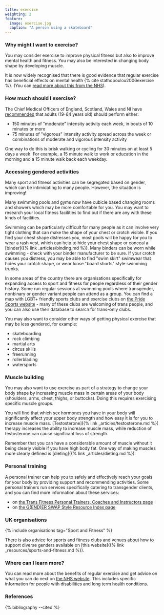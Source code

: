 ```yaml
---
title: exercise
weighting: 2
feature:
  image: exercise.jpg
  caption: "A person using a skateboard"
---
```


### Why might I want to exercise?

You may consider exercise to improve physical fitness but also to improve mental health and fitness. You may also be interested in changing body shape by developing muscle.

It is now widely recognised that there is good evidence that regular exercise has beneficial effects on mental health {% cite stathopoulou2006exercise %}. (You can [read more about this from the NHS](https://www.nhs.uk/every-mind-matters/mental-wellbeing-tips/be-active-for-your-mental-health/)).

### How much should I exercise?

The Chief Medical Officers of England, Scotland, Wales and NI have [recommended](https://www.gov.uk/government/uploads/system/uploads/attachment_data/file/216370/dh_128210.pdf) that adults (19-64 years old) should perform either:

- 150 minutes of "moderate" intensity activity each week, in bouts of 10 minutes or more
- 75 minutes of "vigorous" intensity activity spread across the week or combinations of moderate and vigorous intensity activity

One way to do this is brisk walking or cycling for 30 minutes on at least 5 days a week. For example, a 15 minute walk to work or education in the morning and a 15 minute walk back each weekday.

### Accessing gendered activities

Many sport and fitness activities can be  segregated based on gender, which can be intimidating to many people. However, the situation is improving!

Many swimming pools and gyms now have cubicle based changing rooms and showers which may be more comfortable for you. You may want to research your local fitness facilities to find out if there are any with these kinds of facilities.

Swimming can be particularly difficult for many people as it can involve very tight clothing that can make the shape of your chest or crotch visible. If you find your chest shape distresses you, most pools will be happy for you to wear a rash vest, which can help to hide your chest shape or conceal a [binder]({% link _articles/binding.md %}). Many binders can be worn while swimming - check with your binder manufacturer to be sure. If your crotch causes you distress, you may be able to find "swim skirt" swimwear that hides your crotch shape, or wear loose "board shorts" style swimming trunks.

In some areas of the country there are organisations specifically for expanding access to sport and fitness for people regardless of their gender history. Some run regular sessions at swimming pools where transgender, nonbinary or gender variant people can attend as a group. You can find a map with LGBT+ friendly sports clubs and exercise clubs on [the Pride Sports website](https://pridesports.org.uk/lgbt-club-finder/) - many of these clubs are welcoming of trans people, and you can also use their database to search for trans-only clubs.

You may also want to consider other ways of getting physical exercise that may be less gendered, for example:

- skateboarding
- rock climbing
- martial arts
- circus skills
- freerunning
- rollerblading
- watersports

### Muscle building

You may also want to use exercise as part of a strategy to change your body shape by increasing muscle mass in certain areas of your body (shoulders, arms, chest, thighs, or buttocks). Doing this requires exercising specific muscle groups.

You will find that which sex hormones you have in your body will significantly affect your upper body strength and how easy it is for you to increase muscle mass. [Testosterone]({% link _articles/testosterone.md %}) therapy increases the ability to increase muscle mass, while reduction of testosterone can cause significant loss of strength.

Remember that you can have a considerable amount of muscle without it being clearly visible if you have high body fat. One way of making muscles more clearly defined is [dieting]({% link _articles/dieting.md %}).

### Personal training

A personal trainer can help you to safely and effectively reach your goals for your body by providing support and recommending activities. Some personal trainers run services specifically catering to transgender clients, and you can find more information about these services:

- on [the Trans Fitness Personal Trainers, Coaches and Instructors page](https://www.trans-fitness.co.uk/personal-trainerscoaches)
- on [the G(END)ER SWAP Style Resource Index page](https://genderswap.org/style-resource-index)

### UK organisations

{% include organisations tag="Sport and Fitness" %}

There is also advice for sports and fitness clubs and venues about how to support diverse genders available on [this website]({% link _resources/sports-and-fitness.md %}).

### Where can I learn more?

You can read more about the benefits of regular exercise and get advice on what you can do next on [the NHS website](https://www.nhs.uk/live-well/exercise/). This includes specific information for people with disabilities and long term health conditions.

### References

{% bibliography --cited %}
